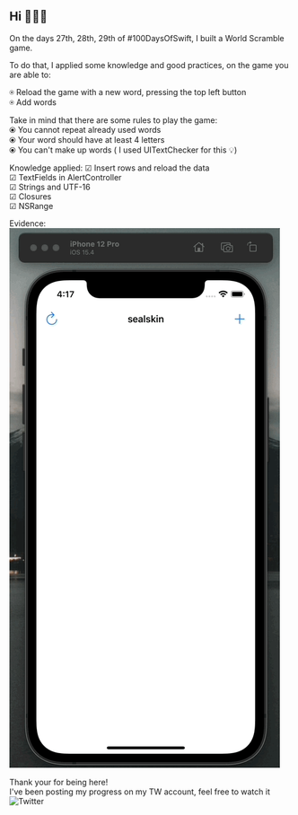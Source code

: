 ## Hi 🙋🏼‍♂️
On the days 27th, 28th, 29th of #100DaysOfSwift, I built a World Scramble game. <br>

To do that, I applied some knowledge and good practices, on the game you are able to: <br>

⍟ Reload the game with a new word, pressing the top left button <br>
⍟ Add words <br>

Take in mind that there are some rules to play the game: <br>
⦿ You cannot repeat already used words <br>
⦿ Your word should have at least 4 letters <br>
⦿ You can't make up words ( I used UITextChecker for this 💡) <br>

Knowledge applied: 
☑︎ Insert rows and reload the data  <br>
☑︎ TextFields in AlertController <br>
☑︎ Strings and UTF-16<br>
☑︎ Closures <br>
☑︎ NSRange <br>

Evidence:  <br>
![demo](https://github.com/untalsebastianb/iOSPortfolioProjects/blob/main/100DaysOfSwiftProjects/Project5/5Evidence.gif) <br>

Thank your for being here! <br>
I've been posting my progress on my TW account, feel free to watch it <br>
![Twitter](https://twitter.com/untalsebastianb)
